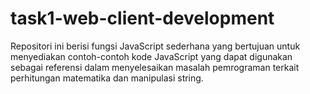 # task1-web-client-development
Repositori ini berisi fungsi JavaScript sederhana yang bertujuan untuk menyediakan contoh-contoh kode JavaScript yang dapat digunakan sebagai referensi dalam menyelesaikan masalah pemrograman terkait perhitungan matematika dan manipulasi string.
